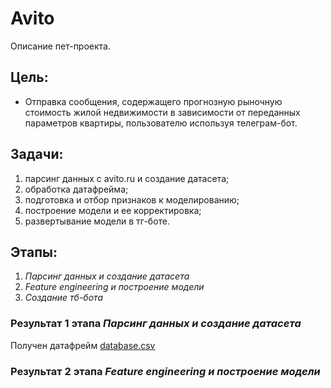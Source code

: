 # Avito
Описание пет-проекта.



## Цель:
- Отправка сообщения, содержащего прогнозную рыночную стоимость жилой недвижимости в зависимости от переданных параметров квартиры, пользователю используя телеграм-бот.

## Задачи:
1. парсинг данных с avito.ru и создание датасета;
1. обработка датафрейма;
1. подготовка и отбор признаков к моделированию;
1. построение модели и ее корректировка;
1. развертывание модели в тг-боте.

## Этапы:
1. *Парсинг данных и создание датасета*
1. *Feature engineering и построение модели*
1. *Создание тб-бота*

### Результат 1 этапа *Парсинг данных и создание датасета*
Получен датафрейм [database.csv](/database.csv)

### Результат 2 этапа *Feature engineering и построение модели*
